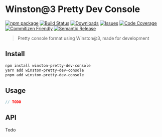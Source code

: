 # Winston@3 Pretty Dev Console

[![npm package][npm-img]][npm-url]
[![Build Status][build-img]][build-url]
[![Downloads][downloads-img]][downloads-url]
[![Issues][issues-img]][issues-url]
[![Code Coverage][codecov-img]][codecov-url]
[![Commitizen Friendly][commitizen-img]][commitizen-url]
[![Semantic Release][semantic-release-img]][semantic-release-url]

> Pretty console format using Winston@3, made for development

## Install

```bash
npm install winston-pretty-dev-console
yarn add winston-pretty-dev-console
pnpm add winston-pretty-dev-console
```

## Usage

```ts
// TODO
```

## API
Todo


[build-img]:https://github.com/LuminousDevs/winston-pretty-dev-console/actions/workflows/release.yml/badge.svg
[build-url]:https://github.com/LuminousDevs/winston-pretty-dev-console/actions/workflows/release.yml
[downloads-img]:https://img.shields.io/npm/dt/winston-pretty-dev-console
[downloads-url]:https://www.npmtrends.com/winston-pretty-dev-console
[npm-img]:https://img.shields.io/npm/v/winston-pretty-dev-console
[npm-url]:https://www.npmjs.com/package/winston-pretty-dev-console
[issues-img]:https://img.shields.io/github/issues/LuminousDevs/winston-pretty-dev-console
[issues-url]:https://github.com/LuminousDevs/winston-pretty-dev-console/issues
[codecov-img]:https://codecov.io/gh/LuminousDevs/winston-pretty-dev-console/branch/main/graph/badge.svg
[codecov-url]:https://codecov.io/gh/LuminousDevs/winston-pretty-dev-console
[semantic-release-img]:https://img.shields.io/badge/%20%20%F0%9F%93%A6%F0%9F%9A%80-semantic--release-e10079.svg
[semantic-release-url]:https://github.com/semantic-release/semantic-release
[commitizen-img]:https://img.shields.io/badge/commitizen-friendly-brightgreen.svg
[commitizen-url]:http://commitizen.github.io/cz-cli/
